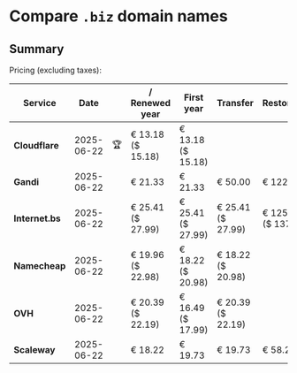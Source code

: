 # Compare `.biz` domain names

## Summary

Pricing (excluding taxes):

| Service | Date |  | / Renewed year | First year | Transfer | Restoration |
|--|--|--|--|--|--|--|
| **Cloudflare** | 2025-06-22 | 🏆 | € 13.18<br>($ 15.18) | € 13.18<br>($ 15.18) |  |  |
| **Gandi** | 2025-06-22 |  | € 21.33 | € 21.33 | € 50.00 | € 122.51 |
| **Internet.bs** | 2025-06-22 |  | € 25.41<br>($ 27.99) | € 25.41<br>($ 27.99) | € 25.41<br>($ 27.99) | € 125.25<br>($ 137.99) |
| **Namecheap** | 2025-06-22 |  | € 19.96<br>($ 22.98) | € 18.22<br>($ 20.98) | € 18.22<br>($ 20.98) |  |
| **OVH** | 2025-06-22 |  | € 20.39<br>($ 22.19) | € 16.49<br>($ 17.99) | € 20.39<br>($ 22.19) |  |
| **Scaleway** | 2025-06-22 |  | € 18.22 | € 19.73 | € 19.73 | € 58.26 |
